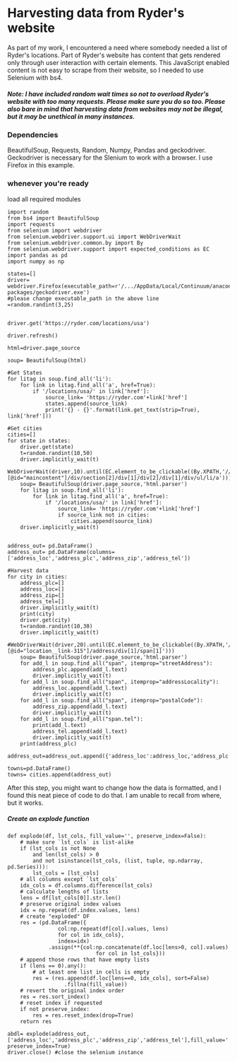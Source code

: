 # Harvesting data from Ryder's website

As part of my work, I encountered a need where somebody needed a list of Ryder's locations. Part of Ryder's website has content that gets rendered only through user interaction with certain elements. This JavaScript enabled content is not easy to scrape from their website, so I needed to use Selenium with bs4. 

##### Note: I have included random wait times so not to overload Ryder's website with too many requests. Please make sure you do so too. Please also bare in mind that harvesting data from websites may not be illegal, but it may be unethical in many instances. 

### Dependencies
BeautifulSoup, Requests, Random, Numpy, Pandas and geckodriver.
Geckodriver is necessary for the Slenium to work with a browser. I use Firefox in this example.

### whenever you're ready
load all required modules
```
import random
from bs4 import BeautifulSoup
import requests
from selenium import webdriver
from selenium.webdriver.support.ui import WebDriverWait
from selenium.webdriver.common.by import By
from selenium.webdriver.support import expected_conditions as EC
import pandas as pd
import numpy as np
```
```
states=[]
driver= webdriver.Firefox(executable_path=r'/.../AppData/Local/Continuum/anaconda3/Lib/site-packages/geckodriver.exe')
#please change executable_path in the above line
=random.randint(3,25)


driver.get('https://ryder.com/locations/usa')

driver.refresh()

html=driver.page_source

soup= BeautifulSoup(html)

#Get States
for litag in soup.find_all('li'):
    for link in litag.find_all('a', href=True):
        if '/locations/usa/' in link['href']:
            source_link= 'https://ryder.com'+link['href']
            states.append(source_link)
            print('{} - {}'.format(link.get_text(strip=True), link['href']))

#Get cities
cities=[]
for state in states:
    driver.get(state)
    t=random.randint(10,50)
    driver.implicitly_wait(t)
    WebDriverWait(driver,10).until(EC.element_to_be_clickable((By.XPATH,'//*[@id="maincontent"]/div/section[2]/div[1]/div[2]/div[1]/div/ul/li/a')))
    soup= BeautifulSoup(driver.page_source,'html.parser')
    for litag in soup.find_all('li'):
        for link in litag.find_all('a', href=True):
            if '/locations/usa/' in link['href']:
                source_link= 'https://ryder.com'+link['href']
                if source_link not in cities:
                    cities.append(source_link)
    driver.implicitly_wait(t)
  

address_out= pd.DataFrame()
address_out= pd.DataFrame(columns=['address_loc','address_plc','address_zip','address_tel'])   

#Harvest data          
for city in cities:
    address_plc=[]
    address_loc=[]
    address_zip=[]
    address_tel=[]
    driver.implicitly_wait(t)
    print(city)
    driver.get(city)
    t=random.randint(10,30)
    driver.implicitly_wait(t)
    #WebDriverWait(driver,20).until(EC.element_to_be_clickable((By.XPATH,'//*[@id="location__link-315"]/address/div[1]/span[1]')))
    soup= BeautifulSoup(driver.page_source,'html.parser')
    for add_l in soup.find_all("span", itemprop="streetAddress"):
        address_plc.append(add_l.text)
        driver.implicitly_wait(t)
    for add_l in soup.find_all("span", itemprop="addressLocality"):
        address_loc.append(add_l.text)
        driver.implicitly_wait(t)
    for add_l in soup.find_all("span", itemprop="postalCode"):
        address_zip.append(add_l.text)
        driver.implicitly_wait(t)
    for add_l in soup.find_all("span.tel"):
        print(add_l.text)
        address_tel.append(add_l.text)
        driver.implicitly_wait(t)
    print(address_plc)
    address_out=address_out.append({'address_loc':address_loc,'address_plc':address_plc,'address_zip':address_zip,'address_tel':address_tel},ignore_index=True)

towns=pd.DataFrame()
towns= cities.append(address_out)    
```
After this step, you might want to change how the data is formatted, and I found this neat piece of code to do that. I am unable to recall from where, but it works.

##### Create an explode function 
```
def explode(df, lst_cols, fill_value='', preserve_index=False):
    # make sure `lst_cols` is list-alike
    if (lst_cols is not None
        and len(lst_cols) > 0
        and not isinstance(lst_cols, (list, tuple, np.ndarray, pd.Series))):
        lst_cols = [lst_cols]
    # all columns except `lst_cols`
    idx_cols = df.columns.difference(lst_cols)
    # calculate lengths of lists
    lens = df[lst_cols[0]].str.len()
    # preserve original index values    
    idx = np.repeat(df.index.values, lens)
    # create "exploded" DF
    res = (pd.DataFrame({
                col:np.repeat(df[col].values, lens)
                for col in idx_cols},
                index=idx)
             .assign(**{col:np.concatenate(df.loc[lens>0, col].values)
                            for col in lst_cols}))
    # append those rows that have empty lists
    if (lens == 0).any():
        # at least one list in cells is empty
        res = (res.append(df.loc[lens==0, idx_cols], sort=False)
                  .fillna(fill_value))
    # revert the original index order
    res = res.sort_index()
    # reset index if requested
    if not preserve_index:        
        res = res.reset_index(drop=True)
    return res

abdl= explode(address_out,['address_loc','address_plc','address_zip','address_tel'],fill_value='', preserve_index=True)
driver.close() #close the selenium instance

```
